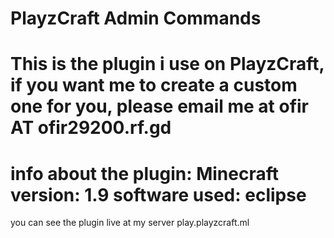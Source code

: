 # PlayzCraft Admin Commands
This is the plugin i use on PlayzCraft, if you want me to create a custom one for you, please email me at ofir AT ofir29200.rf.gd
=================================================================
info about the plugin:
Minecraft version: 1.9
software used: eclipse
=================================================================
you can see the plugin live at my server play.playzcraft.ml

